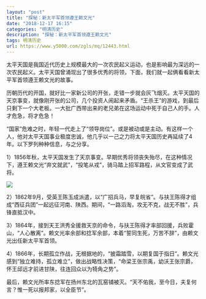 ```yaml
---
layout: "post"
title: "探秘：新太平军首领遵王赖文光"
date: "2018-12-17 16:15"
categories: "明清历史"
description: "探秘：新太平军首领遵王赖文光"
tags: 明清历史
url: https://www.y5000.com/zgls/mq/12443.html
---
```






太平天国是我国近代历史上规模最大的一次农民起义运动，也是影响最为深远的一次农民起义。太平天国曾涌现出了很多优秀的将领，下面，我们就一起俩看看新太平军首领遵王赖文光的故事。

历朝历代的开国，就好比一家新公司的开张，走错一步就会灰飞烟灭。太平天国的天京事变，就像刚开张的公司，几个投资人闹起来矛盾。“王杀王”的游戏，到最后只剩下一个大老板。一大批广西带出来的老兄弟在这场运动中死于自己人的手。人才危急，将才危急！

“国家”危难之时，年轻一代走上了“领导岗位”。或是被动或是主动。有这样一个人，他对太平天国事业极度忠诚，他几乎以一己之力将太平天国历史再延续了4年。以下罗列种种信息，与之分享。

1）1856年秋，太平天国发生了天京事变。早期优秀将领丧失殆尽，在这种情况下，遵王赖文光“弃文就武”，“投笔从戎”，骑马踏上招军路程，从文官变成了武将。

![](https://img.y5000.com/uploads/allimg/170206/155J44542-0.jpg)

2）1862年9月，受英王陈玉成派遣，以“广招兵马，早复皖省”。与扶王陈得才组成“西征兵团”一起远征河南、陕西。期间，“一路滔淘，攻无不克，战无不胜”，兵锋直抵汉中。

3）1864年，接到天王洪秀全援救天京的命令，与扶王陈得才率部回援，兵败霍山，“人心散离”。赖文光率余部和捻军余部，本着“誓同生死，万苦不辞”，由赖文光出任新太平军首领。

4）1866年，长期孤立作战，无根据地的，“披霜踏雪，以期复国于指日”。赖文光感到“独立难持，孤立难立”，做出战略性决策，“命梁王张宗禹，幼沃王张宗爵，怀王邱远才前进甘陕，往连回众以为犄角之势”。

最后，赖文光所率东捻军在扬州东北的瓦窑铺被灭。“天不佑我，至今日，夫复何言？惟一死以报邦家，以全臣节”。
